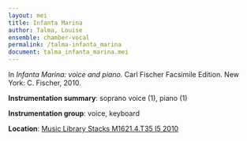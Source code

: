 ```yaml
---
layout: mei
title: Infanta Marina
author: Talma, Louise
ensemble: chamber-vocal
permalink: /talma-infanta_marina
document: talma_infanta_marina.mei
---
```


In *Infanta Marina: voice and piano.* Carl Fischer Facsimile Edition. New York: C. Fischer, 2010.

**Instrumentation summary**: soprano voice (1), piano (1)

**Instrumentation group**: voice, keyboard

**Location**: <a href="https://tufts-primo.hosted.exlibrisgroup.com/permalink/f/bnf7qa/01TUN_ALMA21100441780003851">Music Library Stacks M1621.4.T35 I5 2010</a>
